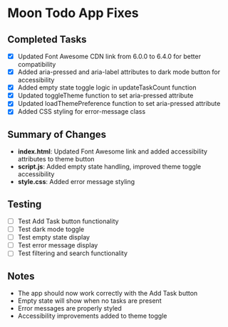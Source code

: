 # Moon Todo App Fixes

## Completed Tasks
- [x] Updated Font Awesome CDN link from 6.0.0 to 6.4.0 for better compatibility
- [x] Added aria-pressed and aria-label attributes to dark mode button for accessibility
- [x] Added empty state toggle logic in updateTaskCount function
- [x] Updated toggleTheme function to set aria-pressed attribute
- [x] Updated loadThemePreference function to set aria-pressed attribute
- [x] Added CSS styling for error-message class

## Summary of Changes
- **index.html**: Updated Font Awesome link and added accessibility attributes to theme button
- **script.js**: Added empty state handling, improved theme toggle accessibility
- **style.css**: Added error message styling

## Testing
- [ ] Test Add Task button functionality
- [ ] Test dark mode toggle
- [ ] Test empty state display
- [ ] Test error message display
- [ ] Test filtering and search functionality

## Notes
- The app should now work correctly with the Add Task button
- Empty state will show when no tasks are present
- Error messages are properly styled
- Accessibility improvements added to theme toggle
